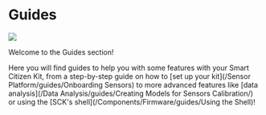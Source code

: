 Guides
========

![](https://i.imgur.com/WJQP7CA.jpg)

Welcome to the Guides section!

Here you will find guides to help you with some features with your Smart Citizen Kit, from a step-by-step guide on how to [set up your kit](/Sensor Platform/guides/Onboarding Sensors) to more advanced features like [data analysis](/Data Analysis/guides/Creating Models for Sensors Calibration/) or using the [SCK's shell](/Components/Firmware/guides/Using the Shell)!

